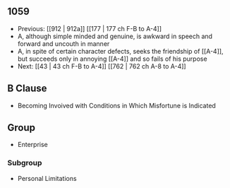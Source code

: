 ## 1059
- Previous: [[912 | 912a]] [[177 | 177 ch F-B to A-4]] 
- A, although simple minded and genuine, is awkward in speech and forward and uncouth in manner
- A, in spite of certain character defects, seeks the friendship of [[A-4]], but succeeds only in annoying [[A-4]] and so fails of his purpose
- Next: [[43 | 43 ch F-B to A-4]] [[762 | 762 ch A-8 to A-4]] 

## B Clause
- Becoming Invoived with Conditions in Which Misfortune is Indicated

## Group
- Enterprise

### Subgroup
- Personal Limitations

